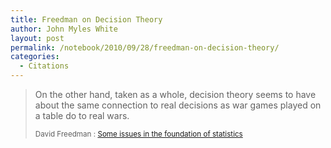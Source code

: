 ```yaml
---
title: Freedman on Decision Theory
author: John Myles White
layout: post
permalink: /notebook/2010/09/28/freedman-on-decision-theory/
categories:
  - Citations
---
```


<blockquote>
<p>On the other hand, taken as a whole, decision theory seems to have about the same connection to real decisions as war games played on a table do to real wars.</p>

<small>David Freedman : <a href="http://www.springerlink.com/content/u2l23w8jkg787j5l/">Some issues in the foundation of statistics</a></small>
</blockquote>
